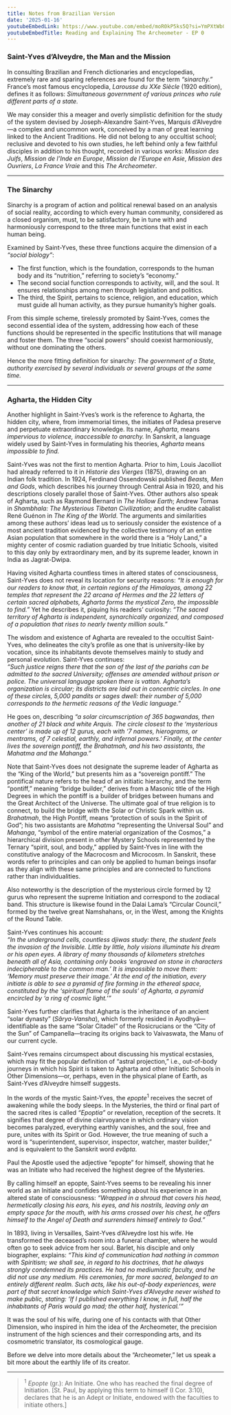 ```yaml
---
title: Notes from Brazilian Version
date: '2025-01-16'
youtubeEmbedLink: https://www.youtube.com/embed/moR0kP5ks5Q?si=YmPXtWb03BWau656
youtubeEmbedTitle: Reading and Explaining The Archeometer - EP 0
---
```


### Saint-Yves d’Alveydre, the Man and the Mission
In consulting Brazilian and French dictionaries and encyclopedias, extremely rare and sparing references are found for the term *“sinarchy.”*  
France’s most famous encyclopedia, *Larousse du XXe Siècle* (1920 edition), defines it as follows: *Simultaneous government of various princes who rule different parts of a state.*  

We may consider this a meager and overly simplistic definition for the study of the system devised by Joseph-Alexandre Saint-Yves, Marquis d’Alveydre—a complex and uncommon work, conceived by a man of great learning linked to the Ancient Traditions. He did not belong to any occultist school; reclusive and devoted to his own studies, he left behind only a few faithful disciples in addition to his thought, recorded in various works: *Mission des Juifs*, *Mission de l’Inde en Europe*, *Mission de l’Europe en Asie*, *Mission des Ouvriers*, *La France Vraie* and this *The Archeometer*.

---

### The Sinarchy
Sinarchy is a program of action and political renewal based on an analysis of social reality, according to which every human community, considered as a closed organism, must, to be satisfactory, be in tune with and harmoniously correspond to the three main functions that exist in each human being.  

Examined by Saint-Yves, these three functions acquire the dimension of a *“social biology”*:  
- The first function, which is the foundation, corresponds to the human body and its “nutrition,” referring to society’s “economy.”  
- The second social function corresponds to activity, will, and the soul. It ensures relationships among men through legislation and politics.  
- The third, the Spirit, pertains to science, religion, and education, which must guide all human activity, as they pursue humanity’s higher goals.  

From this simple scheme, tirelessly promoted by Saint-Yves, comes the second essential idea of the system, addressing how each of these functions should be represented in the specific Institutions that will manage and foster them. The three “social powers” should coexist harmoniously, without one dominating the others.  

Hence the more fitting definition for sinarchy: *The government of a State, authority exercised by several individuals or several groups at the same time.*

---

### Agharta, the Hidden City
Another highlight in Saint-Yves’s work is the reference to Agharta, the hidden city, where, from immemorial times, the initiates of Padesa preserve and perpetuate extraordinary knowledge. Its name, *Agharta*, means *impervious to violence, inaccessible to anarchy.* In Sanskrit, a language widely used by Saint-Yves in formulating his theories, *Agharta* means *impossible to find.*  

Saint-Yves was not the first to mention Agharta. Prior to him, Louis Jacolliot had already referred to it in *Historie des Vierges* (1875), drawing on an Indian folk tradition. In 1924, Ferdinand Ossendowski published *Beasts, Men and Gods*, which describes his journey through Central Asia in 1920, and his descriptions closely parallel those of Saint-Yves. Other authors also speak of Agharta, such as Raymond Bernard in *The Hollow Earth*; Andrew Tomas in *Shambhala: The Mysterious Tibetan Civilization*; and the erudite cabalist René Guénon in *The King of the World*. The arguments and similarities among these authors’ ideas lead us to seriously consider the existence of a most ancient tradition evidenced by the collective testimony of an entire Asian population that somewhere in the world there is a “Holy Land,” a mighty center of cosmic radiation guarded by true Initiatic Schools, visited to this day only by extraordinary men, and by its supreme leader, known in India as Jagrat-Dwipa.  

Having visited Agharta countless times in altered states of consciousness, Saint-Yves does not reveal its location for security reasons: *“It is enough for our readers to know that, in certain regions of the Himalayas, among 22 temples that represent the 22 arcana of Hermes and the 22 letters of certain sacred alphabets, Agharta forms the mystical Zero, the impossible to find.”* Yet he describes it, piquing his readers’ curiosity: *“The sacred territory of Agharta is independent, synarchically organized, and composed of a population that rises to nearly twenty million souls.”*  

The wisdom and existence of Agharta are revealed to the occultist Saint-Yves, who delineates the city’s profile as one that is university-like by vocation, since its inhabitants devote themselves mainly to study and personal evolution. Saint-Yves continues:  
*“Such justice reigns there that the son of the last of the pariahs can be admitted to the sacred University; offenses are amended without prison or police. The universal language spoken there is vattan. Agharta’s organization is circular; its districts are laid out in concentric circles. In one of these circles, 5,000 pandits or sages dwell: their number of 5,000 corresponds to the hermetic reasons of the Vedic language.”*  

He goes on, describing *“a solar circumscription of 365 bagwandas, then another of 21 black and white Arquis. The circle closest to the ‘mysterious center’ is made up of 12 gurus, each with ‘7 names, hierograms, or mentrams, of 7 celestial, earthly, and infernal powers.’ Finally, at the center lives the sovereign pontiff, the Brahatmah, and his two assistants, the Mahatma and the Mahanga.”*  

Note that Saint-Yves does not designate the supreme leader of Agharta as the “King of the World,” but presents him as a “sovereign pontiff.” The pontifical nature refers to the head of an initiatic hierarchy, and the term “pontiff,” meaning “bridge builder,” derives from a Masonic title of the High Degrees in which the pontiff is a builder of bridges between humans and the Great Architect of the Universe. The ultimate goal of true religion is to connect, to build the bridge with the Solar or Christic Spark within us. *Brahatmah*, the High Pontiff, means “protection of souls in the Spirit of God”; his two assistants are *Mahatma* “representing the Universal Soul” and *Mahanga*, “symbol of the entire material organization of the Cosmos,” a hierarchical division present in other Mystery Schools represented by the Ternary “spirit, soul, and body,” applied by Saint-Yves in line with the constitutive analogy of the Macrocosm and Microcosm. In Sanskrit, these words refer to principles and can only be applied to human beings insofar as they align with these same principles and are connected to functions rather than individualities.  

Also noteworthy is the description of the mysterious circle formed by 12 gurus who represent the supreme Initiation and correspond to the zodiacal band. This structure is likewise found in the Dalai Lama’s “Circular Council,” formed by the twelve great Namshahans, or, in the West, among the Knights of the Round Table.  

Saint-Yves continues his account:  
*“In the underground cells, countless djiwas study: there, the student feels the invasion of the Invisible. Little by little, holy visions illuminate his dream or his open eyes. A library of many thousands of kilometers stretches beneath all of Asia, containing only books ‘engraved on stone in characters indecipherable to the common man.’ It is impossible to move them: ‘Memory must preserve their image.’ At the end of the initiation, every initiate is able to see a pyramid of fire forming in the ethereal space, constituted by the ‘spiritual flame of the souls’ of Agharta, a pyramid encircled by ‘a ring of cosmic light.’”*  

Saint-Yves further clarifies that Agharta is the inheritance of an ancient “solar dynasty” (*Sârya-Vansha*), which formerly resided in Ayodhyâ— identifiable as the same “Solar Citadel” of the Rosicrucians or the “City of the Sun” of Campanella—tracing its origins back to Vaivaswata, the Manu of our current cycle.  

Saint-Yves remains circumspect about discussing his mystical ecstasies, which may fit the popular definition of “astral projection,” i.e., out-of-body journeys in which his Spirit is taken to Agharta and other Initiatic Schools in Other Dimensions—or, perhaps, even in the physical plane of Earth, as Saint-Yves d’Alveydre himself suggests.  

In the words of the mystic Saint-Yves, the *epopte*<sup>1</sup> receives the secret of awakening while the body sleeps. In the Mysteries, the third or final part of the sacred rites is called *“Epoptia”* or revelation, reception of the secrets. It signifies that degree of divine clairvoyance in which ordinary vision becomes paralyzed, everything earthly vanishes, and the soul, free and pure, unites with its Spirit or God. However, the true meaning of such a word is “superintendent, supervisor, inspector, watcher, master builder,” and is equivalent to the Sanskrit word *evâpta.*  

Paul the Apostle used the adjective “epopte” for himself, showing that he was an Initiate who had received the highest degree of the Mysteries.  

By calling himself an epopte, Saint-Yves seems to be revealing his inner world as an Initiate and confides something about his experience in an altered state of consciousness: *“Wrapped in a shroud that covers his head, hermetically closing his ears, his eyes, and his nostrils, leaving only an empty space for the mouth, with his arms crossed over his chest, he offers himself to the Angel of Death and surrenders himself entirely to God.”*  

In 1893, living in Versailles, Saint-Yves d’Alveydre lost his wife. He transformed the deceased’s room into a funeral chamber, where he would often go to seek advice from her soul. Barlet, his disciple and only biographer, explains: *“This kind of communication had nothing in common with Spiritism; we shall see, in regard to his doctrines, that he always strongly condemned its practices. He had no mediumistic faculty, and he did not use any medium. His ceremonies, far more sacred, belonged to an entirely different realm. Such acts, like his out-of-body experiences, were part of that secret knowledge which Saint-Yves d’Alveydre never wished to make public, stating: ‘If I published everything I know, in full, half the inhabitants of Paris would go mad; the other half, hysterical.’”*  

It was the soul of his wife, during one of his contacts with that Other Dimension, who inspired in him the idea of the Archeometer, the precision instrument of the high sciences and their corresponding arts, and its cosmometric translator, its cosmological gauge.  

Before we delve into more details about the “Archeometer,” let us speak a bit more about the earthly life of its creator.

---

> <sup>1</sup> *Epopte* (gr.): An Initiate. One who has reached the final degree of Initiation. [St. Paul, by applying this term to himself (I Cor. 3:10), declares that he is an Adept or Initiate, endowed with the faculties to initiate others.]  